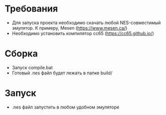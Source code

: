 # Требования
* Для запуска проекта необходимо скачать любой NES-совместимый эмулятор. К примеру, Mesen (https://www.mesen.ca/)
* Необходимо установить компилятор cc65 (https://cc65.github.io/)

# Сборка
* Запуск compile.bat
* Готовый .nes файл будет лежать в папке build/

# Запуск
* .nes файл запустить в любом удобном эмуляторе
